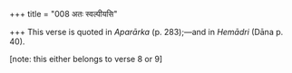 +++
title = "008 अतः स्वल्पीयसि"

+++
This verse is quoted in *Aparārka* (p. 283);—and in *Hemādri* (Dāna p.
40).

\[note: this either belongs to verse 8 or 9\]
